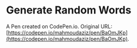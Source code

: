 # Generate Random Words

A Pen created on CodePen.io. Original URL: [https://codepen.io/mahmoudaziz/pen/BaOmJKp](https://codepen.io/mahmoudaziz/pen/BaOmJKp).

